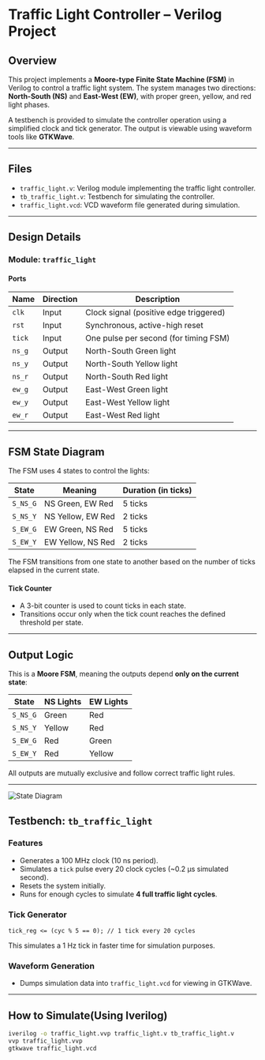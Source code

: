 # Traffic Light Controller – Verilog Project

## Overview

This project implements a **Moore-type Finite State Machine (FSM)** in Verilog to control a traffic light system. The system manages two directions: **North-South (NS)** and **East-West (EW)**, with proper green, yellow, and red light phases.

A testbench is provided to simulate the controller operation using a simplified clock and tick generator. The output is viewable using waveform tools like **GTKWave**.

---

## Files

- `traffic_light.v`: Verilog module implementing the traffic light controller.
- `tb_traffic_light.v`: Testbench for simulating the controller.
- `traffic_light.vcd`: VCD waveform file generated during simulation.

---

## Design Details

### Module: `traffic_light`

#### Ports

| Name     | Direction | Description                             |
|----------|-----------|-----------------------------------------|
| `clk`    | Input     | Clock signal (positive edge triggered)  |
| `rst`    | Input     | Synchronous, active-high reset          |
| `tick`   | Input     | One pulse per second (for timing FSM)   |
| `ns_g`   | Output    | North-South Green light                 |
| `ns_y`   | Output    | North-South Yellow light                |
| `ns_r`   | Output    | North-South Red light                   |
| `ew_g`   | Output    | East-West Green light                   |
| `ew_y`   | Output    | East-West Yellow light                  |
| `ew_r`   | Output    | East-West Red light                     |

---

## FSM State Diagram

The FSM uses 4 states to control the lights:

| State     | Meaning                 | Duration (in ticks) |
|-----------|--------------------------|---------------------|
| `S_NS_G`  | NS Green, EW Red         | 5 ticks             |
| `S_NS_Y`  | NS Yellow, EW Red        | 2 ticks             |
| `S_EW_G`  | EW Green, NS Red         | 5 ticks             |
| `S_EW_Y`  | EW Yellow, NS Red        | 2 ticks             |

The FSM transitions from one state to another based on the number of ticks elapsed in the current state.

#### Tick Counter

- A 3-bit counter is used to count ticks in each state.
- Transitions occur only when the tick count reaches the defined threshold per state.

---

## Output Logic

This is a **Moore FSM**, meaning the outputs depend **only on the current state**:

| State     | NS Lights      | EW Lights      |
|-----------|----------------|----------------|
| `S_NS_G`  | Green          | Red            |
| `S_NS_Y`  | Yellow         | Red            |
| `S_EW_G`  | Red            | Green          |
| `S_EW_Y`  | Red            | Yellow         |

All outputs are mutually exclusive and follow correct traffic light rules.

---

![State Diagram](/waves/additional_images/state_diagram_png)

## Testbench: `tb_traffic_light`

### Features

- Generates a 100 MHz clock (10 ns period).
- Simulates a `tick` pulse every 20 clock cycles (~0.2 µs simulated second).
- Resets the system initially.
- Runs for enough cycles to simulate **4 full traffic light cycles**.

### Tick Generator

```tick_reg <= (cyc % 5 == 0); // 1 tick every 20 cycles```

This simulates a 1 Hz tick in faster time for simulation purposes.

### Waveform Generation

- Dumps simulation data into `traffic_light.vcd` for viewing in GTKWave.

---

## How to Simulate(Using Iverilog)

   ```bash
   iverilog -o traffic_light.vvp traffic_light.v tb_traffic_light.v
   vvp traffic_light.vvp
   gtkwave traffic_light.vcd
